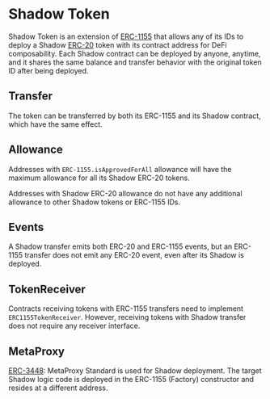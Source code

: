 # Shadow Token

Shadow Token is an extension of [ERC-1155](https://eips.ethereum.org/EIPS/eip-1155) that allows any of its IDs to deploy a Shadow [ERC-20](https://eips.ethereum.org/EIPS/eip-20) token with its contract address for DeFi composability. Each Shadow contract can be deployed by anyone, anytime, and it shares the same balance and transfer behavior with the original token ID after being deployed.

## Transfer

The token can be transferred by both its ERC-1155 and its Shadow contract, which have the same effect.

## Allowance

Addresses with `ERC-1155.isApprovedForAll` allowance will have the maximum allowance for all its Shadow ERC-20 tokens.

Addresses with Shadow ERC-20 allowance do not have any additional allowance to other Shadow tokens or ERC-1155 IDs.

## Events

A Shadow transfer emits both ERC-20 and ERC-1155 events, but an ERC-1155 transfer does not emit any ERC-20 event, even after its Shadow is deployed.

## TokenReceiver

Contracts receiving tokens with ERC-1155 transfers need to implement `ERC1155TokenReceiver`. However, receiving tokens with Shadow transfer does not require any receiver interface.

## MetaProxy

[ERC-3448](https://eips.ethereum.org/EIPS/eip-3448): MetaProxy Standard is used for Shadow deployment. The target Shadow logic code is deployed in the ERC-1155 (Factory) constructor and resides at a different address.

